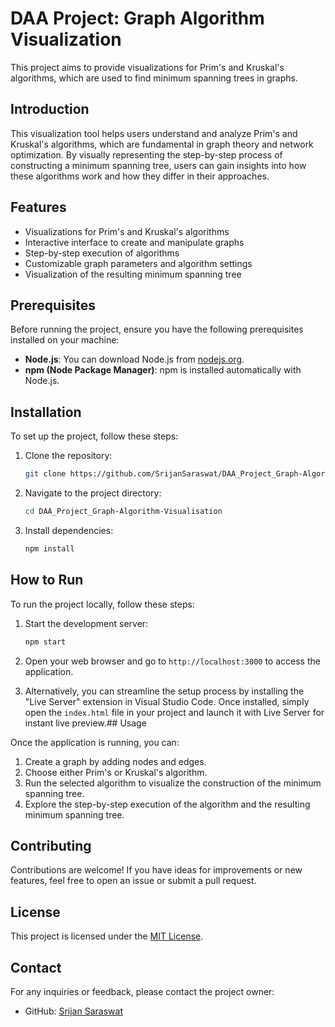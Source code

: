 # DAA Project: Graph Algorithm Visualization

This project aims to provide visualizations for Prim's and Kruskal's algorithms, which are used to find minimum spanning trees in graphs.

## Introduction

This visualization tool helps users understand and analyze Prim's and Kruskal's algorithms, which are fundamental in graph theory and network optimization. By visually representing the step-by-step process of constructing a minimum spanning tree, users can gain insights into how these algorithms work and how they differ in their approaches.

## Features

- Visualizations for Prim's and Kruskal's algorithms
- Interactive interface to create and manipulate graphs
- Step-by-step execution of algorithms
- Customizable graph parameters and algorithm settings
- Visualization of the resulting minimum spanning tree

## Prerequisites

Before running the project, ensure you have the following prerequisites installed on your machine:

- **Node.js**: You can download Node.js from [nodejs.org](https://nodejs.org/).
- **npm (Node Package Manager)**: npm is installed automatically with Node.js.

## Installation

To set up the project, follow these steps:

1. Clone the repository:
   ```sh
   git clone https://github.com/SrijanSaraswat/DAA_Project_Graph-Algorithm-Visualisation.git
   ```
2. Navigate to the project directory:
   ```sh
   cd DAA_Project_Graph-Algorithm-Visualisation
   ```
3. Install dependencies:
   ```sh
   npm install
   ```

## How to Run

To run the project locally, follow these steps:

1. Start the development server:
   ```sh
   npm start
   ```
2. Open your web browser and go to `http://localhost:3000` to access the application.

3. Alternatively, you can streamline the setup process by installing the "Live Server" extension in Visual Studio Code.
Once installed, simply open the `index.html` file in your project and launch it with Live Server for instant live preview.## Usage

Once the application is running, you can:

1. Create a graph by adding nodes and edges.
2. Choose either Prim's or Kruskal's algorithm.
3. Run the selected algorithm to visualize the construction of the minimum spanning tree.
4. Explore the step-by-step execution of the algorithm and the resulting minimum spanning tree.

## Contributing

Contributions are welcome! If you have ideas for improvements or new features, feel free to open an issue or submit a pull request.

## License

This project is licensed under the [MIT License](LICENSE).

## Contact

For any inquiries or feedback, please contact the project owner:
- GitHub: [Srijan Saraswat](https://github.com/SrijanSaraswat)
